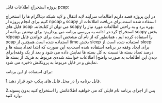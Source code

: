 پروژه استخراج اطلاعات فایل pcap:

در این پروژه قصد داریم اطالعات سرآیند لابه انتقال و لایه شبکه دیتاگرام ها را استخراج کنیم.برای
انجام پروژه از npcap و scapy استفاده شده است.برای دریافت اطلاعات از فایل های pcap .می توان
از کتابخانه scapy بهره برد و به راحتی اطالعات مورد نیاز را استخراج کرد.در ادامه به بررسی
برنامه می پردازیم:
برای نوشتن برنامه از scapy بخش rdpcap را استفاده کرده ایم ، همانطور که از نام آن مشخص است
برای خواندن فایل pcap استفاده شده است.همچنین از time بخش sleep استفاده شده است.از sleep
برای ایجاد وقفه در برنامه استفاده شده است.به این صورت که ابتدا تعداد بسته ها و درصد تعداد بسته ها
نسبت به کل بسته ها نمایش داده می شود و بعد از یک وقفه)برای دیدن این اطالعات به صورت واضح(
اطلاعات خواسته شده‌ی مربوط به هریک از بسته ها نمایش و در فایل  مربوط به پروتکلش ذخیره می شود.

برای استفاده از این برنامه:

1.فایل برنامه را در محل فایل های پیکپ خود قرار دهید.

2.پس از اجرای برنامه نام فایلی که می خواهید اطلاعاتش را استخراج کنید بدون پسوند وارد کنید.
